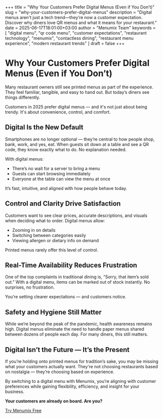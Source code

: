 +++
title = "Why Your Customers Prefer Digital Menus (Even if You Don’t)"
slug = "why-your-customers-prefer-digital-menus"
description = "Digital menus aren't just a tech trend—they’re now a customer expectation. Discover why diners love QR menus and what it means for your restaurant."
date = 2025-06-17T18:01:00+03:00
author = "Menumix Team"
keywords = [
  "digital menu",
  "qr code menu",
  "customer expectations",
  "restaurant technology",
  "menumix",
  "contactless dining",
  "restaurant menu experience",
  "modern restaurant trends"
]
draft = false
+++

# Why Your Customers Prefer Digital Menus (Even if You Don’t)

Many restaurant owners still see printed menus as part of the experience. They feel familiar, tangible, and easy to hand out. But today’s diners see things differently.

Customers in 2025 prefer digital menus — and it's not just about being trendy. It's about convenience, control, and comfort.

## Digital Is the New Default

Smartphones are no longer optional — they’re central to how people shop, bank, work, and yes, eat. When guests sit down at a table and see a QR code, they know exactly what to do. No explanation needed.

With digital menus:

- There’s no wait for a server to bring a menu
- Guests can start browsing immediately
- Everyone at the table can view the menu at once

It’s fast, intuitive, and aligned with how people behave today.

## Control and Clarity Drive Satisfaction

Customers want to see clear prices, accurate descriptions, and visuals when deciding what to order. Digital menus allow:

- Zooming in on details
- Switching between categories easily
- Viewing allergen or dietary info on demand

Printed menus rarely offer this level of control.

## Real-Time Availability Reduces Frustration

One of the top complaints in traditional dining is, “Sorry, that item’s sold out.” With a digital menu, items can be marked out of stock instantly. No surprises, no frustration.

You’re setting clearer expectations — and customers notice.

## Safety and Hygiene Still Matter

While we’re beyond the peak of the pandemic, health awareness remains high. Digital menus eliminate the need to handle paper menus shared between dozens of people each day. For many diners, this still matters.

## Digital Isn’t the Future — It’s the Present

If you’re holding onto printed menus for tradition’s sake, you may be missing what your customers actually want. They're not choosing restaurants based on nostalgia — they’re choosing based on experience.

By switching to a digital menu with Menumix, you’re aligning with customer preferences while gaining flexibility, efficiency, and insight for your business.

**Your customers are already on board. Are you?**

[Try Menumix Free](#)
